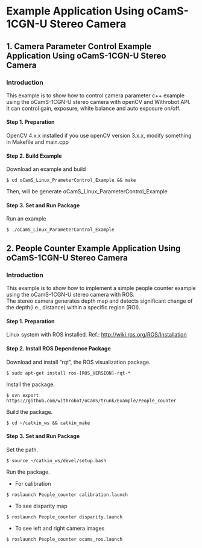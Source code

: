 
# Example Application Using oCamS-1CGN-U Stereo Camera

## 1. Camera Parameter Control Example Application Using oCamS-1CGN-U Stereo Camera

### Introduction
This example is to show how to control camera parameter c++ example using the oCamS-1CGN-U stereo camera with openCV and Withrobot API.</br>
It can control gain, exposure, white balance and auto exposure on/off.</br>

#### Step 1. Preparation
OpenCV 4.x.x installed
if you use openCV version 3.x.x, modify something in Makefile and main.cpp

#### Step 2. Build Example
Download an example and build
```
$ cd oCamS_Linux_PrameterControl_Example && make
```
Then, will be generate oCamS_Linux_ParameterControl_Example

#### Step 3. Set and Run Package
Run an example
```
$ ./oCamS_Linux_ParameterControl_Example
```


## 2. People Counter Example Application Using oCamS-1CGN-U Stereo Camera

### Introduction
This example is to show how to implement a simple people counter example using the oCamS-1CGN-U stereo camera with ROS.</br>
The stereo camera generates depth map and detects significant change of the depth(i.e., distance) within a specific region (ROI).</br>

#### Step 1. Preparation
Linux system with ROS installed.
Ref.: http://wiki.ros.org/ROS/Installation

#### Step 2. Install ROS Dependence Package
Download and install “rqt”, the ROS visualization package.
```
$ sudo apt-get install ros-[ROS_VERSION]-rqt-*
```

Install the package.
```
$ svn export https://github.com/withrobot/oCamS/trunk/Example/People_counter
```
Build the package.
```
$ cd ~/catkin_ws && catkin_make
```

#### Step 3. Set and Run Package
Set the path.
```
$ source ~/catkin_ws/devel/setup.bash
```
Run the package.</br>

* For calibration
```
$ roslaunch People_counter calibration.launch
```
* To see disparity map
```
$ roslaunch People_counter disparity.launch
```
* To see left and right camera images
```
$ roslaunch People_counter ocams_ros.launch
```

